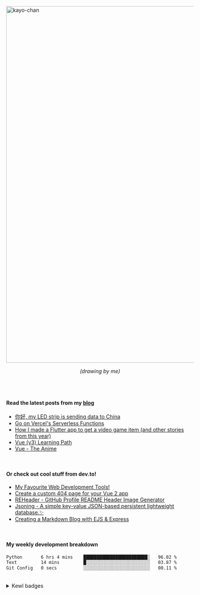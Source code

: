 <!-- ```
 __      __  ______  ____    ____    __  __  ____
/\ \  __/\ \/\  _  \/\  _`\ /\  _`\ /\ \/\ \/\  _`\
\ \ \/\ \ \ \ \ \L\ \ \,\L\_\ \,\L\_\ \ \ \ \ \ \L\ \
 \ \ \ \ \ \ \ \  __ \/_\__ \\/_\__ \\ \ \ \ \ \ ,__/
  \ \ \_/ \_\ \ \ \/\ \/\ \L\ \/\ \L\ \ \ \_\ \ \ \/
   \ `\___x___/\ \_\ \_\ `\____\ `\____\ \_____\ \_\
    '\/__//__/  \/_/\/_/\/_____/\/_____/\/_____/\/_/

``` -->

<img width="957" alt="kayo-chan" src="https://github.com/user-attachments/assets/f423798c-1161-4c3b-b4c0-199e6d62c024">

<p align="center"><i>(drawing by me)</i></p>

<br /> <br />


#### Read the latest posts from my [blog](https://blog.khaleelgibran.com)

<!--START_SECTION:feed-->
* [你好, my LED strip is sending data to China](https:&#x2F;&#x2F;blog.khaleelgibran.com&#x2F;posts&#x2F;led-light-to-china&#x2F;)
* [Go on Vercel&#39;s Serverless Functions](https:&#x2F;&#x2F;blog.khaleelgibran.com&#x2F;posts&#x2F;go-serverless-vercel&#x2F;)
* [How I made a Flutter app to get a video game item (and other stories from this year)](https:&#x2F;&#x2F;blog.khaleelgibran.com&#x2F;posts&#x2F;2023-year-in-review&#x2F;)
* [Vue (v3) Learning Path](https:&#x2F;&#x2F;blog.khaleelgibran.com&#x2F;posts&#x2F;vue-learning-path&#x2F;)
* [Vue - The Anime](https:&#x2F;&#x2F;blog.khaleelgibran.com&#x2F;posts&#x2F;vue-the-anime&#x2F;)
<!--END_SECTION:feed-->

<br />

#### Or check out cool stuff from dev.to!

<!-- BLOG-POST-LIST:START -->
- [My Favourite Web Development Tools!](https://dev.to/khalby786/my-favourite-web-development-tools-16af)
- [Create a custom 404 page for your Vue 2 app](https://dev.to/khalby786/create-a-custom-404-page-for-your-vue-app-1d0a)
- [REHeader - GitHub Profile README Header Image Generator](https://dev.to/khalby786/reheader-github-profile-readme-header-image-generator-45pe)
- [Jsoning - A simple key-value JSON-based persistent lightweight database.✨](https://dev.to/khalby786/jsoning-a-simple-key-value-json-based-persistent-lightweight-database-51c0)
- [Creating a Markdown Blog with EJS &amp; Express](https://dev.to/khalby786/creating-a-markdown-blog-with-ejs-express-j40)
<!-- BLOG-POST-LIST:END -->

<br />

#### My weekly development breakdown

<!--START_SECTION:waka-->

```txt
Python       6 hrs 4 mins    ████████████████████████░   96.02 %
Text         14 mins         █░░░░░░░░░░░░░░░░░░░░░░░░   03.87 %
Git Config   0 secs          ░░░░░░░░░░░░░░░░░░░░░░░░░   00.11 %
```

<!--END_SECTION:waka-->

<br />

<details><summary>Kewl badges</summary>
<img src="https://github-profile-trophy.vercel.app/?username=khalby786&theme=nord&no-frame=true&margin-w=10&column=10" />
</details>
